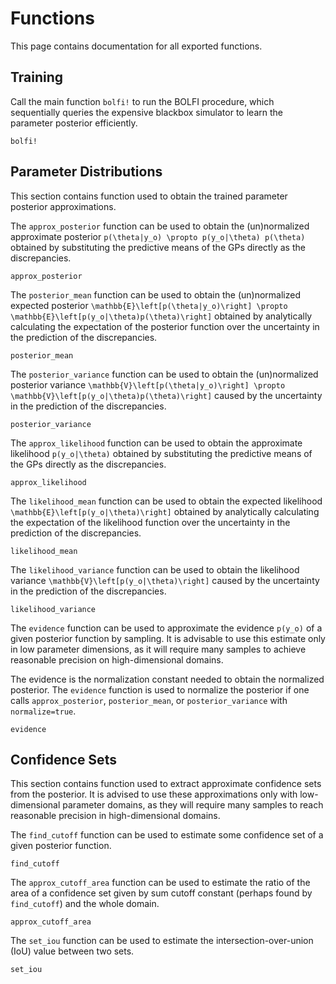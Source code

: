 # Functions

This page contains documentation for all exported functions.

## Training

Call the main function `bolfi!` to run the BOLFI procedure, which sequentially queries the expensive blackbox simulator to learn the parameter posterior efficiently.

```@docs
bolfi!
```

## Parameter Distributions

This section contains function used to obtain the trained parameter posterior approximations.

The `approx_posterior` function can be used to obtain the (un)normalized approximate posterior
``p(\theta|y_o) \propto p(y_o|\theta) p(\theta)`` obtained by substituting the predictive means of the GPs directly as the discrepancies.

```@docs
approx_posterior
```

The `posterior_mean` function can be used to obtain the (un)normalized expected posterior
``\mathbb{E}\left[p(\theta|y_o)\right] \propto \mathbb{E}\left[p(y_o|\theta)p(\theta)\right]``
obtained by analytically calculating the expectation of the posterior function
over the uncertainty in the prediction of the discrepancies.

```@docs
posterior_mean
```

The `posterior_variance` function can be used to obtain the (un)normalized posterior variance
``\mathbb{V}\left[p(\theta|y_o)\right] \propto \mathbb{V}\left[p(y_o|\theta)p(\theta)\right]``
caused by the uncertainty in the prediction of the discrepancies.

```@docs
posterior_variance
```

The `approx_likelihood` function can be used to obtain the approximate likelihood
``p(y_o|\theta)`` obtained by substituting the predictive means of the GPs directly as the discrepancies.

```@docs
approx_likelihood
```

The `likelihood_mean` function can be used to obtain the expected likelihood
``\mathbb{E}\left[p(y_o|\theta)\right]`` obtained by analytically calculating the expectation
of the likelihood function over the uncertainty in the prediction of the discrepancies.

```@docs
likelihood_mean
```

The `likelihood_variance` function can be used to obtain the likelihood variance
``\mathbb{V}\left[p(y_o|\theta)\right]`` caused by the uncertainty in the prediction of the discrepancies.

```@docs
likelihood_variance
```

The `evidence` function can be used to approximate the evidence ``p(y_o)``
of a given posterior function by sampling. It is advisable to use this
estimate only in low parameter dimensions, as it will require many samples
to achieve reasonable precision on high-dimensional domains.

The evidence is the normalization constant needed to obtain the normalized posterior.
The `evidence` function is used to normalize the posterior if one calls
`approx_posterior`, `posterior_mean`, or `posterior_variance` with `normalize=true`.

```@docs
evidence
```

## Confidence Sets

This section contains function used to extract approximate confidence sets from the posterior. It is advised to use these approximations only with low-dimensional parameter domains, as they will require many samples to reach reasonable precision in high-dimensional domains.

The `find_cutoff` function can be used to estimate some confidence set of a given posterior function.

```@docs
find_cutoff
```

The `approx_cutoff_area` function can be used to estimate the ratio of the area
of a confidence set given by sum cutoff constant (perhaps found by `find_cutoff`)
and the whole domain.

```@docs
approx_cutoff_area
```

The `set_iou` function can be used to estimate the intersection-over-union (IoU)
value between two sets.

```@docs
set_iou
```

